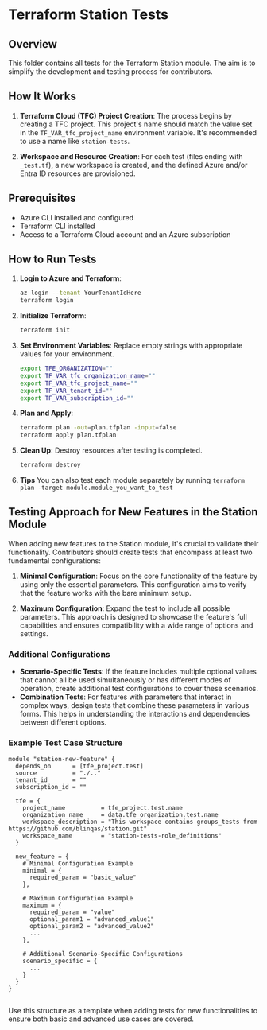 # Terraform Station Tests

## Overview

This folder contains all tests for the Terraform Station module. The aim is to simplify the development and testing process for contributors.

## How It Works

1. **Terraform Cloud (TFC) Project Creation**: The process begins by creating a TFC project. This project's name should match the value set in the `TF_VAR_tfc_project_name` environment variable. It's recommended to use a name like `station-tests`.

2. **Workspace and Resource Creation**: For each test (files ending with `_test.tf`), a new workspace is created, and the defined Azure and/or Entra ID resources are provisioned.

## Prerequisites

- Azure CLI installed and configured
- Terraform CLI installed
- Access to a Terraform Cloud account and an Azure subscription

## How to Run Tests

1. **Login to Azure and Terraform**:
    ```bash
    az login --tenant YourTenantIdHere
    terraform login
    ```

2. **Initialize Terraform**:
    ```bash
    terraform init
    ```

3. **Set Environment Variables**:
   Replace empty strings with appropriate values for your environment.
    ```bash
    export TFE_ORGANIZATION=""
    export TF_VAR_tfc_organization_name=""
    export TF_VAR_tfc_project_name=""
    export TF_VAR_tenant_id=""
    export TF_VAR_subscription_id=""
    ```

4. **Plan and Apply**:
    ```bash
    terraform plan -out=plan.tfplan -input=false
    terraform apply plan.tfplan
    ```

5. **Clean Up**:
   Destroy resources after testing is completed.
    ```bash
    terraform destroy
    ```

6. **Tips**
   You can also test each module separately by running `terraform plan -target module.module_you_want_to_test`

## Testing Approach for New Features in the Station Module

When adding new features to the Station module, it's crucial to validate their functionality. Contributors should create tests that encompass at least two fundamental configurations:

1. **Minimal Configuration**: Focus on the core functionality of the feature by using only the essential parameters. This configuration aims to verify that the feature works with the bare minimum setup.

2. **Maximum Configuration**: Expand the test to include all possible parameters. This approach is designed to showcase the feature's full capabilities and ensures compatibility with a wide range of options and settings.

### Additional Configurations

- **Scenario-Specific Tests**: If the feature includes multiple optional values that cannot all be used simultaneously or has different modes of operation, create additional test configurations to cover these scenarios. 
- **Combination Tests**: For features with parameters that interact in complex ways, design tests that combine these parameters in various forms. This helps in understanding the interactions and dependencies between different options.

### Example Test Case Structure

```hcl
module "station-new-feature" {
  depends_on      = [tfe_project.test]
  source          = "./.."
  tenant_id       = ""
  subscription_id = ""

  tfe = {
    project_name          = tfe_project.test.name
    organization_name     = data.tfe_organization.test.name
    workspace_description = "This workspace contains groups_tests from https://github.com/blinqas/station.git"
    workspace_name        = "station-tests-role_definitions"
  }

  new_feature = {
    # Minimal Configuration Example
    minimal = {
      required_param = "basic_value"
    },

    # Maximum Configuration Example
    maximum = {
      required_param = "value"
      optional_param1 = "advanced_value1"
      optional_param2 = "advanced_value2"
      ...
    },

    # Additional Scenario-Specific Configurations
    scenario_specific = {
      ...
    }
  }
}


```
Use this structure as a template when adding tests for new functionalities to ensure both basic and advanced use cases are covered.
